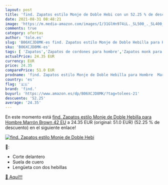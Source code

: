```yaml
---
layout: post
title: 'find. Zapatos estilo Monje de Doble Hebi con un 52.25 % de descuento'
date: 2021-08-31 08:48:21
image: 'https://m.media-amazon.com/images/I/31GlHn974iL._SL500_._SL400_.jpg'
comments: true
category: ofertas
author: 'tole.es'
slug: 'B06XCJD8MK-es find. Zapatos estilo Monje de Doble Hebilla para Hombre...'
sku: 'B06XCJD8MK-es'
tags: [ 'Zapatos','Zapatos de cordones para hombre','Zapatos monk para hombre','Zapatos para hombre','Zapatos y complementos','find.','zapatos', ]
actualPrice: 24.35 EUR
currency: EUR
price: 24.35
comparePrice: 51.0 EUR
prodname: 'find. Zapatos estilo Monje de Doble Hebilla para Hombre  Marrón  Brown   42 EU'
country: 'es'
flag: '🇪🇸'
brand: 'find.'
buyurl: 'https://www.amazon.es/dp/B06XCJD8MK/?tag=tolees-21'
descuento: '52.25'
average: '24.35'
---
```


En este momento está [find. Zapatos estilo Monje de Doble Hebilla para Hombre  Marrón  Brown   42 EU](https://www.amazon.es/dp/B06XCJD8MK/?tag=tolees-21) a 24.35 EUR (original: 51.0 EUR) (52.25 %  de descuento) en el siguiente enlace!

[![find. Zapatos estilo Monje de Doble Hebi](https://m.media-amazon.com/images/I/31GlHn974iL._SL500_._SL400_.jpg)](https://www.amazon.es/dp/B06XCJD8MK/?tag=tolees-21)

🔎:

- Corte delantero
- Suela de cuero
- Lengüeta con dos hebillas

[🛒 Aquí!!!](https://www.amazon.es/dp/B06XCJD8MK/?tag=tolees-21)
